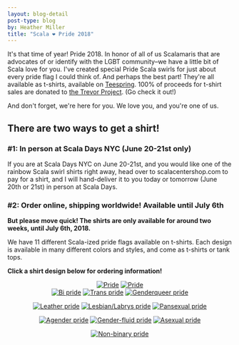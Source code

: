 ```yaml
---
layout: blog-detail
post-type: blog
by: Heather Miller
title: "Scala ❤️ Pride 2018"
---
```


It's that time of year! Pride 2018. In honor of all of us Scalamaris that are advocates of or identify with the LGBT community–we have a little bit of Scala love for you. I've created special Pride Scala swirls for just about every pride flag I could think of. And perhaps the best part! They're all available as t-shirts, available on [Teespring](http://teespring.com). 100% of proceeds for t-shirt sales are donated to [the Trevor Project](https://www.thetrevorproject.org/). (Go check it out!)

And don't forget, we're here for you. We love you, and you're one of us.

## There are two ways to get a shirt!

### #1: In person at Scala Days NYC (June 20-21st only)

If you are at Scala Days NYC on June 20-21st, and you would like one of the rainbow Scala swirl shirts right away, head over to scalacentershop.com to pay for a shirt, and I will hand-deliver it to you today or tomorrow (June 20th or 21st) in person at Scala Days.

### #2: Order online, shipping worldwide! Available until July 6th

**But please move quick! The shirts are only available for around two weeks, until July 6th, 2018.**

We have 11 different Scala-ized pride flags available on t-shirts. Each design is available in many different colors and styles, and come as t-shirts or tank tops.

**Click a shirt design below for ordering information!**

<center>
<a href="https://teespring.com/scala-pride-2018"><img style="max-height: 380px; max-width: 319px;" src="{{ site.baseurl }}/resources/img/01-pride.jpg" alt="Pride"></a>
<a href="https://teespring.com/scala-pride-2018"><img style="max-height: 380px; max-width: 283px;" src="{{ site.baseurl }}/resources/img/01-pride-womens.jpg" alt="Pride"></a>
</center>

<center>
<a href="https://teespring.com/scala-pride-bi-pride"><img style="max-height: 270px; max-width: 227px;" src="{{ site.baseurl }}/resources/img/02-bi.jpg" alt="Bi pride"></a>
<a href="https://teespring.com/scala-pride-trans-pride"><img style="max-height: 270px; max-width: 227px;" src="{{ site.baseurl }}/resources/img/03-trans.jpg" alt="Trans pride"></a>
<a href="https://teespring.com/scala-pride-genderqueer-pride"><img style="max-height: 270px; max-width: 227px;" src="{{ site.baseurl }}/resources/img/04-genderqueer.jpg" alt="Genderqueer pride"></a>

<a href="https://teespring.com/scala-pride"><img style="max-height: 270px; max-width: 227px;" src="{{ site.baseurl }}/resources/img/05-leather.jpg" alt="Leather pride"></a>
<a href="https://teespring.com/scala-lesbian-labrys-pride"><img style="max-height: 270px; max-width: 227px;" src="{{ site.baseurl }}/resources/img/06-lesbian-labrys.jpg" alt="Lesbian/Labrys pride"></a>
<a href="https://teespring.com/scala-pride-pansexual-pride"><img style="max-height: 270px; max-width: 227px;" src="{{ site.baseurl }}/resources/img/07-pan.jpg" alt="Pansexual pride"></a>

<a href="https://teespring.com/scala-agender-pride"><img style="max-height: 270px; max-width: 227px;" src="{{ site.baseurl }}/resources/img/08-agender.jpg" alt="Agender pride"></a>
<a href="https://teespring.com/scala-gender-fluid-prid"><img style="max-height: 270px; max-width: 227px;" src="{{ site.baseurl }}/resources/img/09-gender-fluid.jpg" alt="Gender-fluid pride"></a>
<a href="https://teespring.com/scala-asexual-pride"><img style="max-height: 270px; max-width: 227px;" src="{{ site.baseurl }}/resources/img/10-asexual.jpg" alt="Asexual pride"></a>

<a href="https://teespring.com/scala-non-binary-pride"><img style="max-height: 270px; max-width: 227px;" src="{{ site.baseurl }}/resources/img/11-non-binary.jpg" alt="Non-binary pride"></a>
</center>
